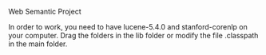 Web Semantic Project

In order to work, you need to have lucene-5.4.0 and stanford-corenlp on your computer. Drag the folders in the lib folder or modify the file .classpath in the main folder.
